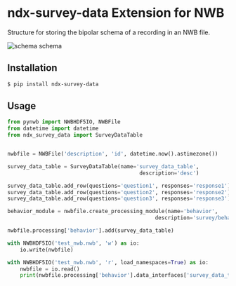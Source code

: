 # ndx-survey-data Extension for NWB

Structure for storing the bipolar schema of a recording in an NWB file.

![schema schema](https://github.com/Armin12/ndx-survey-data/blob/match_data/docs/media/survey_data.png?raw=true)


## Installation
```bash
$ pip install ndx-survey-data
```

## Usage

```python
from pynwb import NWBHDF5IO, NWBFile
from datetime import datetime
from ndx_survey_data import SurveyDataTable


nwbfile = NWBFile('description', 'id', datetime.now().astimezone())

survey_data_table = SurveyDataTable(name='survey_data_table',
                                          description='desc')

survey_data_table.add_row(questions='question1', responses='response1')
survey_data_table.add_row(questions='question2', responses='response2')
survey_data_table.add_row(questions='question3', responses='response3')

behavior_module = nwbfile.create_processing_module(name='behavior',
                                               description='survey/behavioral data')

nwbfile.processing['behavior'].add(survey_data_table)

with NWBHDF5IO('test_nwb.nwb', 'w') as io:
    io.write(nwbfile)

with NWBHDF5IO('test_nwb.nwb', 'r', load_namespaces=True) as io:
    nwbfile = io.read()
    print(nwbfile.processing['behavior'].data_interfaces['survey_data_table'][2]['questions'])
```
